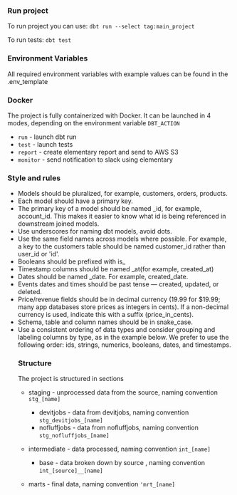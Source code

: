 ### Run project

To run project you can use:
    ```dbt run --select tag:main_project```

To run tests:
    ```dbt test```


### Environment Variables

All required environment variables with example values can be found in the .env_template


### Docker

The project is fully containerized with Docker. It can be launched in 4 modes, depending on the environment variable `DBT_ACTION`

- `run` - launch dbt run
- `test` - launch tests
- `report` - create elementary report and send to AWS S3
- `monitor` - send notification to slack using elementary


### Style and rules

- Models should be pluralized, for example, customers, orders, products.
- Each model should have a primary key.
- The primary key of a model should be named <object>_id, for example, account_id. This makes it easier to know what id is being referenced in downstream joined models.
- Use underscores for naming dbt models, avoid dots.
- Use the same field names across models where possible. For example, a key to the customers table should be named customer_id rather than user_id or 'id'.
- Booleans should be prefixed with is_
- Timestamp columns should be named <event>_at(for example, created_at)
- Dates should be named <event>_date. For example, created_date.
- Events dates and times should be past tense — created, updated, or deleted.
- Price/revenue fields should be in decimal currency (19.99 for $19.99; many app databases store prices as integers in cents). If a non-decimal currency is used, indicate this with a suffix (price_in_cents).
- Schema, table and column names should be in snake_case.
- Use a consistent ordering of data types and consider grouping and labeling columns by type, as in the example below. We prefer to use the following order: ids, strings, numerics, booleans, dates, and timestamps.


### Structure

The project is structured in sections

* staging - unprocessed data from the source, naming convention `stg_[name]`
    * devitjobs - data from devitjobs, naming convention `stg_devitjobs_[name]`
    * nofluffjobs - data from nofluffjobs, naming convention `stg_nofluffjobs_[name]`

* intermediate - data processed, naming convention `int_[name]`
    * base - data broken down by source , naming convention `int_[source]__[name]`

* marts - final data, naming convention `'mrt_[name]`